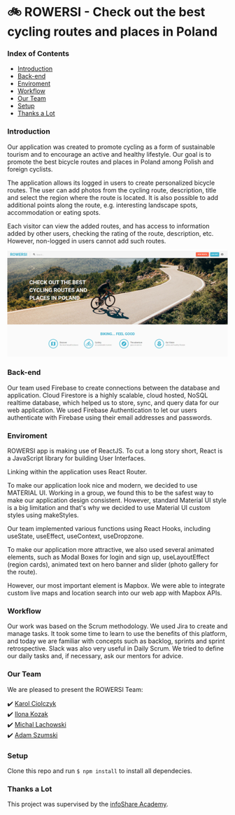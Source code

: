 # :bike: ROWERSI - Check out the best cycling routes and places in Poland

### Index of Contents

- [Introduction](#introduction)
- [Back-end](#back-end)
- [Enviroment](#enviroment)
- [Workflow](#workflow)
- [Our Team](#our-team)
- [Setup](#setup)
- [Thanks a Lot](#thanks-a-lot)

### Introduction

Our application was created to promote cycling as a form of sustainable tourism and to encourage an active and healthy lifestyle.
Our goal is to promote the best bicycle routes and places in Poland among Polish and foreign cyclists.

The application allows its logged in users to create personalized bicycle routes. The user can add photos from the cycling route, description, title and select the region where the route is located. It is also possible to add additional points along the route, e.g. interesting landscape spots, accommodation or eating spots.

Each visitor can view the added routes, and has access to information added by other users, checking the rating of the route, description, etc. However, non-logged in users cannot add such routes.

![](./public/assets/app_screen_shot.jpg)

### Back-end

Our team used Firebase to create connections between the database and application.
Cloud Firestore is a highly scalable, cloud hosted, NoSQL realtime database, which helped us to store, sync, and query data for our web application.
We used Firebase Authentication to let our users authenticate with Firebase using their email addresses and passwords.

### Enviroment

ROWERSI app is making use of ReactJS.
To cut a long story short, React is a JavaScript library for building User Interfaces.

Linking within the application uses React Router.

To make our application look nice and modern, we decided to use MATERIAL UI. Working in a group, we found this to be the safest way to make our application design consistent.
However, standard Material UI style is a big limitation and that's why we decided to use Material UI custom styles using makeStyles.

Our team implemented various functions using React Hooks, including useState, useEffect, useContext, useDropzone.

To make our application more attractive, we also used several animated elements, such as Modal Boxes for login and sign up, useLayoutEffect (region cards), animated text on hero banner and slider (photo gallery for the route).

However, our most important element is Mapbox. We were able to integrate custom live maps and location search into our web app with Mapbox APIs.

### Workflow

Our work was based on the Scrum methodology. We used Jira to create and manage tasks.
It took some time to learn to use the benefits of this platform, and today we are familiar with concepts such as backlog, sprints and sprint retrospective.
Slack was also very useful in Daily Scrum. We tried to define our daily tasks and, if necessary, ask our mentors for advice.

### Our Team

We are pleased to present the ROWERSI Team:

:heavy_check_mark: [Karol Ciolczyk](https://github.com/karol-ciolczyk)  
:heavy_check_mark: [Ilona Kozak](https://github.com/ilonakozak)  
:heavy_check_mark: [Michal Lachowski](https://github.com/Michal-Lachowski)  
:heavy_check_mark: [Adam Szumski](https://github.com/AdamSzumski)  

### Setup

Clone this repo and run `$ npm install` to install all dependecies.

### Thanks a Lot

This project was supervised by the <a href="https://github.com/infoshareacademy">infoShare Academy</a>.
